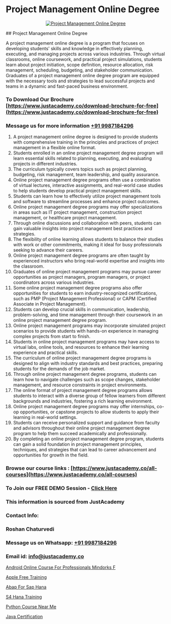 # Project Management Online Degree

<p align="center">
  <a href="https://justacademy.co/course-detail/pmp-certification-training">
    <img src="https://justacademy.co/storage2/course_image/1709713463_course_image.webp" alt="Project Management Online Degree">
  </a>
</p>
## Project Management Online Degree

A project management online degree is a program that focuses on developing students' skills and knowledge in effectively planning, executing, and managing projects across various industries. Through virtual classrooms, online coursework, and practical project simulations, students learn about project initiation, scope definition, resource allocation, risk management, scheduling, budgeting, and stakeholder communication. Graduates of a project management online degree program are equipped with the necessary tools and strategies to lead successful projects and teams in a dynamic and fast-paced business environment.
### To Download Our Brochure [https://www.justacademy.co/download-brochure-for-free](https://www.justacademy.co/download-brochure-for-free)
### Message us for more information [+91 9987184296](https://api.whatsapp.com/send?phone=919987184296)
1) A project management online degree is designed to provide students with comprehensive training in the principles and practices of project management in a flexible online format.
2) Students enrolled in an online project management degree program will learn essential skills related to planning, executing, and evaluating projects in different industries.
3) The curriculum typically covers topics such as project planning, budgeting, risk management, team leadership, and quality assurance.
4) Online project management degree programs often use a combination of virtual lectures, interactive assignments, and real-world case studies to help students develop practical project management skills.
5) Students can learn how to effectively utilize project management tools and software to streamline processes and enhance project outcomes.
6) Online project management degree programs may offer specializations in areas such as IT project management, construction project management, or healthcare project management.
7) Through online discussions and collaboration with peers, students can gain valuable insights into project management best practices and strategies.
8) The flexibility of online learning allows students to balance their studies with work or other commitments, making it ideal for busy professionals seeking to advance their careers.
9) Online project management degree programs are often taught by experienced instructors who bring real-world expertise and insights into the classroom.
10) Graduates of online project management programs may pursue career opportunities as project managers, program managers, or project coordinators across various industries.
11) Some online project management degree programs also offer opportunities for students to earn industry-recognized certifications, such as PMP (Project Management Professional) or CAPM (Certified Associate in Project Management).
12) Students can develop crucial skills in communication, leadership, problem-solving, and time management through their coursework in an online project management degree program.
13) Online project management programs may incorporate simulated project scenarios to provide students with hands-on experience in managing complex projects from start to finish.
14) Students in online project management programs may have access to virtual labs, online tools, and resources to enhance their learning experience and practical skills.
15) The curriculum of online project management degree programs is designed to align with industry standards and best practices, preparing students for the demands of the job market.
16) Through online project management degree programs, students can learn how to navigate challenges such as scope changes, stakeholder management, and resource constraints in project environments.
17) The online format of project management degree programs allows students to interact with a diverse group of fellow learners from different backgrounds and industries, fostering a rich learning environment.
18) Online project management degree programs may offer internships, co-op opportunities, or capstone projects to allow students to apply their learning in real-world settings.
19) Students can receive personalized support and guidance from faculty and advisors throughout their online project management degree program to help them succeed academically and professionally.
20) By completing an online project management degree program, students can gain a solid foundation in project management principles, techniques, and strategies that can lead to career advancement and opportunities for growth in the field.

### Browse our course links : [https://www.justacademy.co/all-courses](https://www.justacademy.co/all-courses) 
### To Join our FREE DEMO Session - [Click Here](https://www.justacademy.co/register-for-course-demo)


### This information is sourced from JustAcademy
### Contact Info:
### Roshan Chaturvedi
### Message us on Whatsapp: [+91 9987184296](https://api.whatsapp.com/send?phone=919987184296)
### Email id: [info@justacademy.co](mailto:info@justacademy.co)
                
[Android Online Course For Professionals Mindorks F](https://www.linkedin.com/pulse/android-online-course-professionals-mindorks-f-zdmzc/)

[Apple Free Training](0)

[Abap For Sap Hana](https://medium.com/@ranemanish460/abap-for-sap-hana-7610510b752f)

[S4 Hana Training](https://medium.com/@surajvaishnav5015/s4-hana-training-50fbbe15837b)

[Python Course Near Me](https://justacademyin.github.io/justacademy/python-course-near-me)

[Java Certification](https://justacademyin.github.io/justacademy/java-certification)

